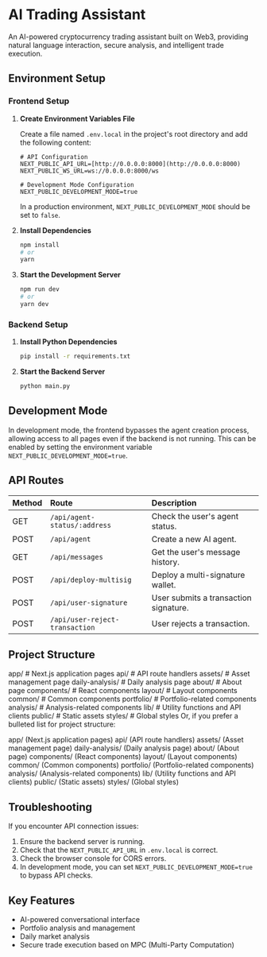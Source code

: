 # AI Trading Assistant

An AI-powered cryptocurrency trading assistant built on Web3, providing natural language interaction, secure analysis, and intelligent trade execution.

## Environment Setup

### Frontend Setup

1.  **Create Environment Variables File**

    Create a file named `.env.local` in the project's root directory and add the following content:

    ```
    # API Configuration
    NEXT_PUBLIC_API_URL=[http://0.0.0.0:8000](http://0.0.0.0:8000)
    NEXT_PUBLIC_WS_URL=ws://0.0.0.0:8000/ws

    # Development Mode Configuration
    NEXT_PUBLIC_DEVELOPMENT_MODE=true
    ```

    In a production environment, `NEXT_PUBLIC_DEVELOPMENT_MODE` should be set to `false`.

2.  **Install Dependencies**

    ```bash
    npm install
    # or
    yarn
    ```

3.  **Start the Development Server**

    ```bash
    npm run dev
    # or
    yarn dev
    ```

### Backend Setup

1.  **Install Python Dependencies**

    ```bash
    pip install -r requirements.txt
    ```

2.  **Start the Backend Server**

    ```bash
    python main.py
    ```

## Development Mode

In development mode, the frontend bypasses the agent creation process, allowing access to all pages even if the backend is not running.  This can be enabled by setting the environment variable `NEXT_PUBLIC_DEVELOPMENT_MODE=true`.

## API Routes

| Method | Route                       | Description                               |
| :----- | :-------------------------- | :---------------------------------------- |
| GET    | `/api/agent-status/:address` | Check the user's agent status.             |
| POST   | `/api/agent`                | Create a new AI agent.                    |
| GET    | `/api/messages`             | Get the user's message history.           |
| POST   | `/api/deploy-multisig`      | Deploy a multi-signature wallet.          |
| POST   | `/api/user-signature`       | User submits a transaction signature.     |
| POST   | `/api/user-reject-transaction` | User rejects a transaction.                |

## Project Structure

app/ # Next.js application pages
api/ # API route handlers
assets/ # Asset management page
daily-analysis/ # Daily analysis page
about/ # About page
components/ # React components
layout/ # Layout components
common/ # Common components
portfolio/ # Portfolio-related components
analysis/ # Analysis-related components
lib/ # Utility functions and API clients
public/ # Static assets
styles/ # Global styles
Or, if you prefer a bulleted list for project structure:

app/ (Next.js application pages)
api/ (API route handlers)
assets/ (Asset management page)
daily-analysis/ (Daily analysis page)
about/ (About page)
components/ (React components)
layout/ (Layout components)
common/ (Common components)
portfolio/ (Portfolio-related components)
analysis/ (Analysis-related components)
lib/ (Utility functions and API clients)
public/ (Static assets)
styles/ (Global styles)


## Troubleshooting

If you encounter API connection issues:

1.  Ensure the backend server is running.
2.  Check that the `NEXT_PUBLIC_API_URL` in `.env.local` is correct.
3.  Check the browser console for CORS errors.
4.  In development mode, you can set `NEXT_PUBLIC_DEVELOPMENT_MODE=true` to bypass API checks.

## Key Features

-   AI-powered conversational interface
-   Portfolio analysis and management
-   Daily market analysis
-   Secure trade execution based on MPC (Multi-Party Computation)